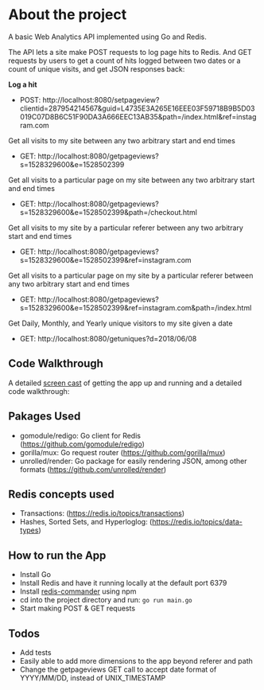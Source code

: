 # About the project

A basic Web Analytics API implemented using Go and Redis.

The API lets a site make POST requests to log page hits to Redis. And GET requests by users to get a count of hits logged between two dates or a count of unique visits, and get JSON responses back:

**Log a hit**

* POST: http://localhost:8080/setpageview?clientid=287954214567&guid=L4735E3A265E16EEE03F59718B9B5D03019C07D8B6C51F90DA3A666EEC13AB35&path=/index.html&ref=instagram.com

Get all visits to my site between any two arbitrary start and end times
* GET: http://localhost:8080/getpageviews?s=1528329600&e=1528502399

Get all visits to a particular page on my site between any two arbitrary start and end times 
* GET: http://localhost:8080/getpageviews?s=1528329600&e=1528502399&path=/checkout.html

Get all visits to my site by a particular referer between any two arbitrary start and end times
* GET: http://localhost:8080/getpageviews?s=1528329600&e=1528502399&ref=instagram.com

Get all visits to a particular page on my site by a particular referer between any two arbitrary start and end times
* GET: http://localhost:8080/getpageviews?s=1528329600&e=1528502399&ref=instagram.com&path=/index.html

Get Daily, Monthly, and Yearly unique visitors to my site given a date
* GET: http://localhost:8080/getuniques?d=2018/06/08

## Code Walkthrough

A detailed [screen cast](https://www.youtube.com/watch?v=53Hzt7b2fqc) of getting the app up and running and a detailed code walkthrough:

## Pakages Used
* gomodule/redigo: Go client for Redis (https://github.com/gomodule/redigo)
* gorilla/mux: Go request router (https://github.com/gorilla/mux)
* unrolled/render: Go package for easily rendering JSON, among other formats (https://github.com/unrolled/render)

## Redis concepts used
* Transactions: (https://redis.io/topics/transactions)
*  Hashes, Sorted Sets, and Hyperloglog: (https://redis.io/topics/data-types)

## How to run the App
* Install Go
* Install Redis and have it running locally at the default port 6379
* Install [redis-commander](https://github.com/joeferner/redis-commander) using npm
* cd into the project directory and run: ``go run main.go``
* Start making POST & GET requests

## Todos

* Add tests
* Easily able to add more dimensions to the app beyond referer and path
* Change the getpageviews GET call to accept date format of YYYY/MM/DD, instead of UNIX_TIMESTAMP
